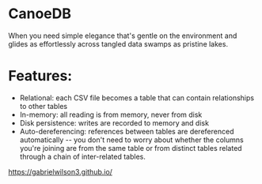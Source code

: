 # CanoeDB
When you need simple elegance that's gentle on the environment and glides as effortlessly across tangled data swamps as pristine lakes.

# Features:
- Relational: each CSV file becomes a table that can contain relationships to other tables
- In-memory: all reading is from memory, never from disk
- Disk persistence: writes are recorded to memory and disk
- Auto-dereferencing: references between tables are dereferenced automatically -- you don't need to worry about whether the columns you're joining are from the same table or from distinct tables related through a chain of inter-related tables.

https://gabrielwilson3.github.io/
